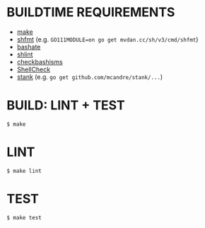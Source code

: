# BUILDTIME REQUIREMENTS

* [make](https://www.gnu.org/software/make/)
* [shfmt](https://github.com/mvdan/sh) (e.g. `GO111MODULE=on go get mvdan.cc/sh/v3/cmd/shfmt`)
* [bashate](https://pypi.python.org/pypi/bashate/0.5.1)
* [shlint](https://rubygems.org/gems/shlint)
* [checkbashisms](https://sourceforge.net/projects/checkbaskisms/)
* [ShellCheck](https://hackage.haskell.org/package/ShellCheck)
* [stank](https://github.com/mcandre/stank) (e.g. `go get github.com/mcandre/stank/...`)

# BUILD: LINT + TEST

```console
$ make
```

# LINT

```console
$ make lint
```

# TEST

```console
$ make test
```
